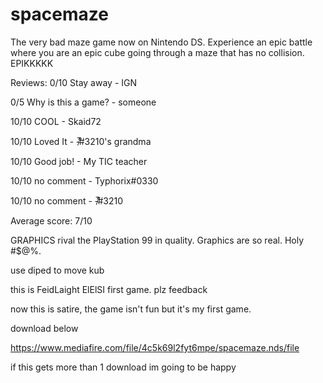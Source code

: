 # spacemaze
The very bad maze game now on Nintendo DS. Experience an epic battle where you are an epic cube going through a maze that has no collision. EPIKKKKK


Reviews:
0/10 Stay away - IGN

0/5 Why is this a game? - someone

10/10 COOL - Skaid72

10/10 Loved It - -̸̛̅#3210's grandma

10/10 Good job! - My TIC teacher

10/10 no comment - Typhorix#0330

10/10 no comment - -̸̛̅#3210

Average score: 7/10


GRAPHICS rival the PlayStation 99 in quality. Graphics are so real. Holy #$@%.

use diped to move kub

this is FeidLaight ElElSI first game. plz feedback

now this is satire, the game isn't fun but it's my first game.

download below

https://www.mediafire.com/file/4c5k69l2fyt6mpe/spacemaze.nds/file

if this gets more than 1 download im going to be happy
